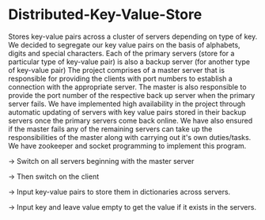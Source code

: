 # Distributed-Key-Value-Store
Stores key-value pairs across a cluster of servers depending on type of key.
We decided to segregate our key value pairs on the basis of alphabets, digits and special characters.
Each of the primary servers (store for a particular type of key-value pair) is also a backup server (for another type of key-value pair)
The project comprises of a master server that is responsible for providing the clients with port numbers to establish a connection with the appropriate server.
The master is also responsible to provide the port number of the respective back up server when the primary server fails.
We have implemented high availability in the project through automatic updating of servers with key value pairs stored in their backup servers once the primary servers come back online.
We have also ensured if the master fails any of the remaining servers can take up the responsibilities of the master along with carrying out it's own duties/tasks.
We have zookeeper and socket programming to implement this program.

-> Switch on all servers beginning with the master server

-> Then switch on the client 

-> Input key-value pairs to store them in dictionaries across servers.

-> Input key  and leave value empty to get the value if it exists in the servers.

